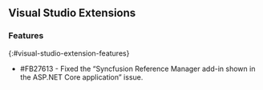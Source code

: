 ## Visual Studio Extensions

### Features
{:#visual-studio-extension-features}

* \#FB27613 - Fixed the “Syncfusion Reference Manager add-in shown in the ASP.NET Core application” issue.